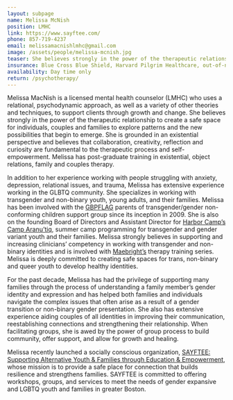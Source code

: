 ```yaml
---
layout: subpage
name: Melissa McNish
position: LMHC
link: https://www.sayftee.com/
phone: 857-719-4237
email: melissamacnishlmhc@gmail.com
image: /assets/people/melissa-mcnish.jpg
teaser: She believes strongly in the power of the therapeutic relationship to create a safe space for individuals, couples and families to explore patterns and the new possibilities that begin to emerge.
insurance: Blue Cross Blue Shield, Harvard Pilgrim Healthcare, out-of-network, self-pay, sliding scale
availability: Day time only
return: /psychotherapy/
---
```


Melissa MacNish is a licensed mental health counselor (LMHC) who uses a relational, psychodynamic approach, as well as a variety of other theories and techniques, to support clients through growth and change. She believes strongly in the power of the therapeutic relationship to create a safe space for individuals, couples and families to explore patterns and the new possibilities that begin to emerge. She is grounded in an existential perspective and believes that collaboration, creativity, reflection and curiosity are fundamental to the therapeutic process and self-empowerment. Melissa has post-graduate training in existential, object relations, family and couples therapy.

In addition to her experience working with people struggling with anxiety, depression, relational issues, and trauma, Melissa has extensive experience working in the GLBTQ community. She specializes in working with transgender and non-binary youth, young adults, and their families. Melissa has been involved with the [GBPFLAG](http://www.gbpflag.org/support-groups/) parents of transgender/gender non-conforming children support group since its inception in 2009.  She is also on the founding Board of Directors and Assistant Director for [Harbor Camp’s](http://www.harborcamps.org/) [Camp Aranu’tiq](http://www.camparanutiq.org/), summer camp programming for transgender and gender variant youth and their families. Melissa strongly believes in supporting and increasing clinicians’ competency in working with transgender and non-binary identities and is involved with [Maebright’s](http://www.maebright.com/therapist-training-series) therapy training series. Melissa is deeply committed to creating safe spaces for trans, non-binary and queer youth to develop healthy identities.

For the past decade, Melissa has had the privilege of supporting many families through the process of understanding a family member’s gender identity and expression and has helped both families and individuals navigate the complex issues that often arise as a result of a gender transition or non-binary gender presentation.  She also has extensive experience aiding couples of all identities in improving their communication, reestablishing connections and strengthening their relationship.  When facilitating groups, she is awed by the power of group process to build community, offer support, and allow for growth and healing.

Melissa recently launched a socially conscious organization, [SAYFTEE: Supporting Alternative Youth & Families through Education & Empowerment](http://www.sayftee.com/), whose mission is to provide a safe place for connection that builds resilience and strengthens families.  SAYFTEE is committed to offering workshops, groups, and services to meet the needs of gender expansive and LGBTQ youth and families in greater Boston.